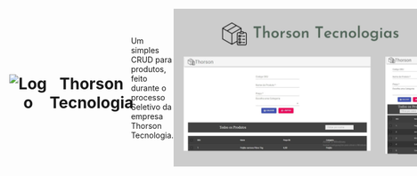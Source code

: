 <div style="display: flex; flex:1; align-items:center">
   <h1 style="text-align: center; display: flex; flex-direction: row; align-items: center;">
      <img src="./assets/favicon.png" style="margin-right: 2%;" alt="Logo">
      Thorson Tecnologia 
   </h1>
   <p>
      Um simples CRUD para produtos, feito durante o processo Seletivo da empresa Thorson Tecnologia.
   </p>
   <img src="./public/thorson.jpg" alt="Resultado da Aplicação">
   <h3>🚀 Tecnologias Usadas</h3>
   <ul>
      <li>React</li>
      <li>typeScript</li>
      <li>Material-UI</li>
      <li>React-data-table-component</li>
      <li>React-Hook-Form</li>
      <li>JSON-SERVER</li>
      <li>Sweet Alert</li>
   </ul>
   <h3>📓 Como usar no seu PC</h3>
   <ul>
      <li>Antes é preciso ter instalado o <a href="https://nodejs.org/en/">NodeJS</a></li>
      <li><code>git clone https://github.com/franwanderley/Thorson_entrevista</code></li>
      <li><code>cd 'sua pasta'</code></li>
      <li><code>code .</code> para abrir no VSCode</li>
      <li><code>npm install</code></li>
      <li>Depois da Instalação roda  <code>expo start</code></li>
      <li>Depois disso acesse http://localhost:3000</li>
      <li>Ou você pode apenas acessar-lo <a href="https://thorson-entrevista.vercel.app/">neste link</a></li>
   </ul>
   <h3>Funcionalidades</h3>
      <ol>
         <li>Criar Produtos, basta voçê preencher o formulario</li>
         <li>Modal de FeedBacks de Erros</li>
         <li>Validação de SKU duplicata</li>
         <li>Validação complexas de dados</li>
         <li>Ver os produtos na tabela</li>
         <li>Ver um produto no modal</li>
         <li>Editar Produto</li>
         <li>Deletar Produtos</li>
         <li>Modal de Confirmação ao deletar</li>
         <li>Filtrar por nome os Produtos</li>
         <li>Ordenar por nome, preço e categoria os Produtos</li>
      </ol>
   <h3>👍 Como ajudar</h3>
   <ul>
      <li>Faça um fork do projeto.</li>
      <li>Crie uma nova branch com as suas alterações: git checkout -b my-feature</li>
      <li>Salve as alterações e crie uma mensagem de commit contando o que você fez: git commit -m "feature: My new feature"</li>
      <li>Envie as suas alterações: git push origin my-feature</li>
   </ul>
